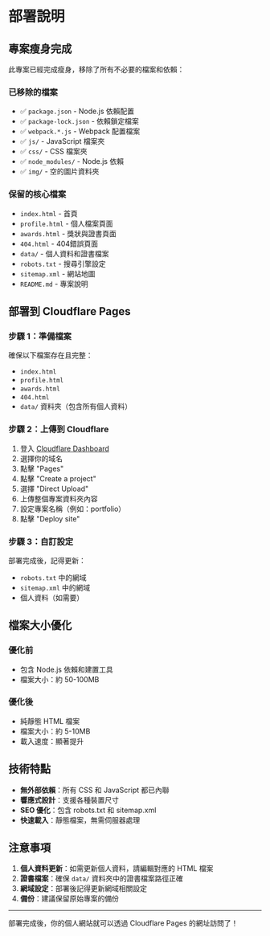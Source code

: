 # 部署說明

## 專案瘦身完成

此專案已經完成瘦身，移除了所有不必要的檔案和依賴：

### 已移除的檔案
- ✅ `package.json` - Node.js 依賴配置
- ✅ `package-lock.json` - 依賴鎖定檔案
- ✅ `webpack.*.js` - Webpack 配置檔案
- ✅ `js/` - JavaScript 檔案夾
- ✅ `css/` - CSS 檔案夾
- ✅ `node_modules/` - Node.js 依賴
- ✅ `img/` - 空的圖片資料夾

### 保留的核心檔案
- `index.html` - 首頁
- `profile.html` - 個人檔案頁面
- `awards.html` - 獎狀與證書頁面
- `404.html` - 404錯誤頁面
- `data/` - 個人資料和證書檔案
- `robots.txt` - 搜尋引擎設定
- `sitemap.xml` - 網站地圖
- `README.md` - 專案說明

## 部署到 Cloudflare Pages

### 步驟 1：準備檔案
確保以下檔案存在且完整：
- `index.html`
- `profile.html`
- `awards.html`
- `404.html`
- `data/` 資料夾（包含所有個人資料）

### 步驟 2：上傳到 Cloudflare
1. 登入 [Cloudflare Dashboard](https://dash.cloudflare.com/)
2. 選擇你的域名
3. 點擊 "Pages"
4. 點擊 "Create a project"
5. 選擇 "Direct Upload"
6. 上傳整個專案資料夾內容
7. 設定專案名稱（例如：portfolio）
8. 點擊 "Deploy site"

### 步驟 3：自訂設定
部署完成後，記得更新：
- `robots.txt` 中的網域
- `sitemap.xml` 中的網域
- 個人資料（如需要）

## 檔案大小優化

### 優化前
- 包含 Node.js 依賴和建置工具
- 檔案大小：約 50-100MB

### 優化後
- 純靜態 HTML 檔案
- 檔案大小：約 5-10MB
- 載入速度：顯著提升

## 技術特點

- **無外部依賴**：所有 CSS 和 JavaScript 都已內聯
- **響應式設計**：支援各種裝置尺寸
- **SEO 優化**：包含 robots.txt 和 sitemap.xml
- **快速載入**：靜態檔案，無需伺服器處理

## 注意事項

1. **個人資料更新**：如需更新個人資料，請編輯對應的 HTML 檔案
2. **證書檔案**：確保 `data/` 資料夾中的證書檔案路徑正確
3. **網域設定**：部署後記得更新網域相關設定
4. **備份**：建議保留原始專案的備份

---

部署完成後，你的個人網站就可以透過 Cloudflare Pages 的網址訪問了！
